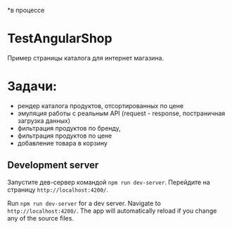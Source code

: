 *в процессе

# TestAngularShop
Пример страницы каталога для интернет магазина. 
# Задачи:
- рендер каталога продуктов, отсортированных по цене
- эмуляция работы с реальным API (request - response, постраничная загрузка данных)
- фильтрация продуктов по бренду,
- фильтрация продуктов по цене
- добавление товара в корзину

## Development server

Запустите дев-сервер командой `npm run dev-server`. Перейдите на страницу `http://localhost:4200/`.

Run `npm run dev-server` for a dev server. Navigate to `http://localhost:4200/`. The app will automatically reload if you change any of the source files.
